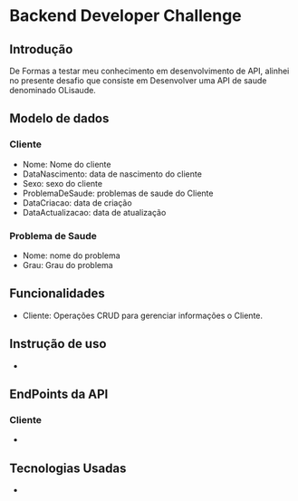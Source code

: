 # Backend Developer Challenge

## Introdução

De Formas a testar meu conhecimento em desenvolvimento de API, alinhei no presente desafio que consiste em Desenvolver uma API de saude denominado OLisaude.

## Modelo de dados

### Cliente

- Nome: Nome do cliente
- DataNascimento: data de nascimento do cliente
- Sexo: sexo do cliente
- ProblemaDeSaude: problemas de saude do Cliente
- DataCriacao: data de criação
- DataActualizacao: data de atualização

### Problema de Saude

- Nome: nome do problema
- Grau: Grau do problema

## Funcionalidades

- Cliente: Operações CRUD para gerenciar informações o Cliente.

## Instrução de uso
* 
## EndPoints da API
### Cliente
* 
## Tecnologias Usadas 
* 

